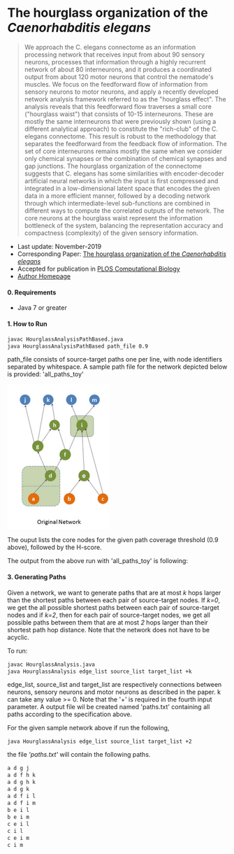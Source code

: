 # The hourglass organization of the _Caenorhabditis elegans_
> We approach the C. elegans connectome as an information processing network that receives input from about 90 sensory neurons, processes that information through a highly recurrent network of about 80 interneurons, and it produces a coordinated output from about 120 motor neurons that control the nematode's muscles. We focus on the feedforward flow of information from sensory neurons to motor neurons, and apply a recently developed network analysis framework referred to as the "hourglass effect". The analysis reveals that this feedforward flow traverses a small core ("hourglass waist") that consists of 10-15 interneurons. These are mostly the same interneurons that were previously shown (using a different analytical approach) to constitute the "rich-club" of the C. elegans connectome. This result is robust to the methodology that separates the feedforward from the feedback flow of information. The set of core interneurons remains mostly the same when we consider only chemical synapses or the combination of chemical synapses and gap junctions. The hourglass organization of the connectome suggests that C. elegans has some similarities with encoder-decoder artificial neural networks in which the input is first compressed and integrated in a low-dimensional latent space that encodes the given data in a more efficient manner, followed by a decoding network through which intermediate-level sub-functions are combined in different ways to compute the correlated outputs of the network. The core neurons at the hourglass waist represent the information bottleneck of the system, balancing the representation accuracy and compactness (complexity) of the given sensory information.


* Last update: November-2019 
* Corresponding Paper: [The hourglass organization of the _Caenorhabditis elegans_](https://www.biorxiv.org/content/biorxiv/early/2019/04/07/600999.full.pdf)
* Accepted for publication in [PLOS Computational Biology](https://journals.plos.org/ploscompbiol)
* [Author Homepage](http://sites.google.com/site/kmsabrin)


#### 0. Requirements

* Java 7 or greater


#### 1. How to Run
```
javac HourglassAnalysisPathBased.java
java HourglassAnalysisPathBased path_file 0.9
```

path_file consists of source-target paths one per line, with node identifiers separated by whitespace. A sample path file for the network depicted below is provided: 'all_paths_toy'

![alt text](sample_in.png)

The ouput lists the core nodes for the given path coverage threshold (0.9 above), followed by the H-score.

The output from the above run with 'all_paths_toy' is following:


#### 3. Generating Paths
Given a network, we want to generate paths that are at most _k_ hops larger than the shortest paths between each pair of source-target nodes. If _k=0_, we get the all possible shortest paths between each pair of source-target nodes and if _k=2_, then for each pair of source-target nodes, we get all possible paths between them that are at most _2_ hops larger than their shortest path hop distance. Note that the network does not have to be acyclic. 

To run:
```
javac HourglassAnalysis.java
java HourglassAnalysis edge_list source_list target_list +k
```

edge_list, source_list and target_list are respectively connections between neurons, sensory neurons and motor neurons as described in the paper. k can take any value >= 0. Note that the '+' is required in the fourth input parameter. A output file wil be created named 'paths.txt' containing all paths according to the specification above.

For the given sample network above if run the following,
```
java HourglassAnalysis edge_list source_list target_list +2
```
the file _'paths.txt'_ will contain the following paths.
```
a d g j 
a d f h k 
a d g h k 
a d g k 
a d f i l 
a d f i m 
b e i l 
b e i m 
c e i l 
c i l 
c e i m 
c i m 
```
